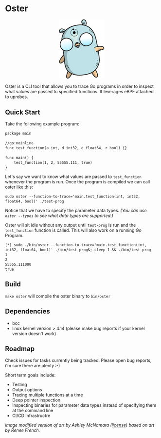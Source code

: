 # Oster

<p align="center">
    <img src="DrManhattanGopher.png" alt="gopher" width="150"/>
</p>


Oster is a CLI tool that allows you to trace Go programs in order to inspect what values are passed to specified functions. It leverages eBPF attached to uprobes.


## Quick Start 

Take the following example program: 

```
package main

//go:noinline
func test_function(a int, d int32, e float64, r bool) {}

func main() {
	test_function(1, 2, 55555.111, true)
}
```

Let's say we want to know what values are passed to `test_function` whenever the program is run. Once the program is compiled we can call oster like this:

```
sudo oster --function-to-trace='main.test_function(int, int32, float64, bool)' ./test-prog
```

Notice that we have to specify the parameter data types. <i>(You can use `oster --types` to see what data types are supported.)</i>

Oster will sit idle without any output until `test-prog` is run and the `test_function` function is called. This will also work on a running Go Program.

```
[*] sudo ./bin/oster --function-to-trace='main.test_function(int, int32, float64, bool)' ./bin/test-prog&; sleep 1 && ./bin/test-prog
1
2                                                                                                                                       
55555.111000
true
```


## Build

`make oster` will compile the oster binary to `bin/oster`

## Dependencies

- bcc
- linux kernel version > 4.14 (please make bug reports if your kernel version doesn't work)


## Roadmap

Check issues for tasks currently being tracked. Please open bug reports, i'm sure there are plenty :-)

Short term goals include:

- Testing
- Output options
- Tracing multiple functions at a time
- Deep pointer inspection
- Inspecting binaries for parameter data types instead of specifying them at the command line
- CI/CD infrastructre 

<i>image modified version of art by Ashley McNamara ([license](https://creativecommons.org/licenses/by-nc-sa/4.0/)) based on art by Renee French.</i>